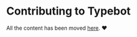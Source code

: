 # Contributing to Typebot

All the content has been moved [here](https://docs.zazubot.com/contribute/overview). ❤️
